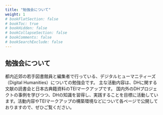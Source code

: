 ```yaml
---
title: "勉強会について"
weight: 1
# bookFlatSection: false
# bookToc: true
# bookHidden: false
# bookCollapseSection: false
# bookComments: false
# bookSearchExclude: false
---
```

## 勉強会について
都内近郊の若手図書館員と編集者で行っている、デジタルヒューマニティーズ（Digital Humanities）についての勉強会です。
主な活動内容は、DHに関する文献の読書会と日本古典籍資料のTEIマークアップです。
国内外のDHプロジェクトの事例を学びつつ、DHの知識を習得し、実践することを目標に活動しています。活動内容やTEIマークアップの構築環境などについて各ページで公開しておりますので、ぜひご覧ください。
